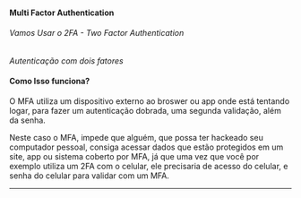 #### Multi Factor Authentication

###### Vamos Usar o 2FA - Two Factor Authentication
  *Autenticação com dois fatores*

#### Como Isso funciona?

O MFA utiliza um dispositivo externo ao broswer ou app onde está tentando logar, para fazer um autenticação dobrada, uma segunda validação, além da senha.

Neste caso o MFA, impede que alguém, que possa ter hackeado seu computador pessoal, consiga acessar dados que estão protegidos em um site, app ou sistema coberto por MFA, já que uma vez que você por exemplo utiliza um 2FA com o celular, ele precisaria de acesso do celular, e senha do celular para validar com um MFA.
****